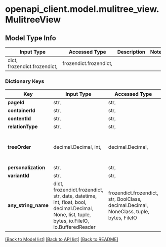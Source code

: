 # openapi_client.model.mulitree_view.MulitreeView

## Model Type Info
Input Type | Accessed Type | Description | Notes
------------ | ------------- | ------------- | -------------
dict, frozendict.frozendict,  | frozendict.frozendict,  |  | 

### Dictionary Keys
Key | Input Type | Accessed Type | Description | Notes
------------ | ------------- | ------------- | ------------- | -------------
**pageId** | str,  | str,  |  | [optional] 
**containerId** | str,  | str,  |  | [optional] 
**contentId** | str,  | str,  |  | [optional] 
**relationType** | str,  | str,  |  | [optional] 
**treeOrder** | decimal.Decimal, int,  | decimal.Decimal,  |  | [optional] value must be a 32 bit integer
**personalization** | str,  | str,  |  | [optional] 
**variantId** | str,  | str,  |  | [optional] 
**any_string_name** | dict, frozendict.frozendict, str, date, datetime, int, float, bool, decimal.Decimal, None, list, tuple, bytes, io.FileIO, io.BufferedReader | frozendict.frozendict, str, BoolClass, decimal.Decimal, NoneClass, tuple, bytes, FileIO | any string name can be used but the value must be the correct type | [optional]

[[Back to Model list]](../../README.md#documentation-for-models) [[Back to API list]](../../README.md#documentation-for-api-endpoints) [[Back to README]](../../README.md)

